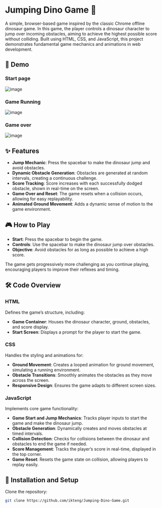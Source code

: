 # Jumping Dino Game 🦖
A simple, browser-based game inspired by the classic Chrome offline dinosaur game. In this game, the player controls a dinosaur character to jump over incoming obstacles, aiming to achieve the highest possible score without colliding. Built using HTML, CSS, and JavaScript, this project demonstrates fundamental game mechanics and animations in web development.

## 📸 Demo

### Start page
![image](https://github.com/user-attachments/assets/c07dd70c-1b05-4b9e-8ed7-6e835b6478d5)

### Game Running
![image](https://github.com/user-attachments/assets/3a225989-4466-4dda-9a41-f270795b547b)

### Game over
![image](https://github.com/user-attachments/assets/78fbcef2-d311-4da9-9535-63a159732ec9)

## ✨ Features

- **Jump Mechanic**: Press the spacebar to make the dinosaur jump and avoid obstacles.
- **Dynamic Obstacle Generation**: Obstacles are generated at random intervals, creating a continuous challenge.
- **Score Tracking**: Score increases with each successfully dodged obstacle, shown in real-time on the screen.
- **Game Over and Reset**: The game resets when a collision occurs, allowing for easy replayability.
- **Animated Ground Movement**: Adds a dynamic sense of motion to the game environment.

## 🎮 How to Play

- **Start**: Press the spacebar to begin the game.
- **Controls**: Use the spacebar to make the dinosaur jump over obstacles.
- **Objective**: Avoid obstacles for as long as possible to achieve a high score.

The game gets progressively more challenging as you continue playing, encouraging players to improve their reflexes and timing.

## 🛠️ Code Overview

### HTML
Defines the game’s structure, including:
- **Game Container**: Houses the dinosaur character, ground, obstacles, and score display.
- **Start Screen**: Displays a prompt for the player to start the game.

### CSS
Handles the styling and animations for:
- **Ground Movement**: Creates a looped animation for ground movement, simulating a running environment.
- **Obstacle Transitions**: Smoothly animates the obstacles as they move across the screen.
- **Responsive Design**: Ensures the game adapts to different screen sizes.

### JavaScript
Implements core game functionality:
- **Game Start and Jump Mechanics**: Tracks player inputs to start the game and make the dinosaur jump.
- **Obstacle Generation**: Dynamically creates and moves obstacles at timed intervals.
- **Collision Detection**: Checks for collisions between the dinosaur and obstacles to end the game if needed.
- **Score Management**: Tracks the player’s score in real-time, displayed in the top corner.
- **Game Reset**: Resets the game state on collision, allowing players to replay easily.


## 🚀 Installation and Setup
Clone the repository:
   ```bash
   git clone https://github.com/ikteng/Jumping-Dino-Game.git
   ```
